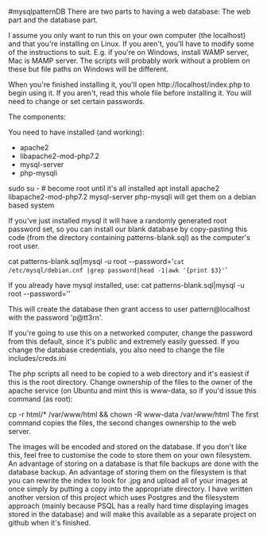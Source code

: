 #mysqlpatternDB
There are two parts to having a web database: The web part and the database part. 

I assume you only want to run this on your own computer (the localhost) and that you're installing on Linux. If you aren't, you'll have to modify some of the instructions to suit. E.g. if you're on Windows, install WAMP server, Mac is MAMP server. The scripts will probably work without a problem on these but file paths on Windows will be different.

When you're finished installing it, you'll open http://localhost/index.php to begin using it. If you aren't, read this whole file before installing it. You will need to change or set certain passwords.

The components:

You need to have installed (and working):

- apache2
- libapache2-mod-php7.2
- mysql-server
- php-mysqli

sudo su - # become root until it's all installed
apt install apache2 libapache2-mod-php7.2 mysql-server php-mysqli
will get them on a debian based system

If you've just installed mysql it will have a randomly generated root password set, so you can install our blank database by copy-pasting this code (from the directory containing patterns-blank.sql) as the computer's root user.

cat patterns-blank.sql|mysql -u root --password='`cat /etc/mysql/debian.cnf |grep password|head -1|awk '{print $3}'`'

If you already have mysql installed, use:
cat patterns-blank.sql|mysql -u root --password='<your root password>'

This will create the database then grant access to user pattern@localhost with the password 'p@tt3rn'.

If you're going to use this on a networked computer, change the password from this default, since it's public and extremely easily guessed. If you change the database credentials, you also need to change the file includes/creds.ini

The php scripts all need to be copied to a web directory and it's easiest if this is the root directory.
Change ownership of the files to the owner of the apache service (on Ubuntu and mint this is www-data, so if you'd issue this command (as root):

cp -r html/* /var/www/html && chown -R www-data /var/www/html
The first command copies the files, the second changes ownership to the web server.

The images will be encoded and stored on the database. If you don't like this, feel free to customise the code to store them on your own filesystem. 
An advantage of storing on a database is that file backups are done with the database backup. 
An advantage of storing them on the filesystem is that you can rewrite the index to look for <IDPATTERN>.jpg and upload all of your images at once simply by putting a copy into the appropriate directory. 
I have written another version of this project which uses Postgres and the filesystem approach (mainly because PSQL has a really hard time displaying images stored in the database) and will make this available as a separate project on github when it's finished. 
